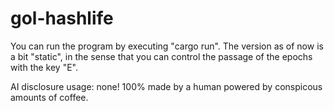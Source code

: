 # gol-hashlife

You can run the program by executing "cargo run". The version as of now is a bit "static", in the sense that you can control the passage of the epochs with the key "E".

AI disclosure usage: none! 100% made by a human powered by conspicous amounts of coffee.
